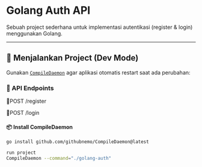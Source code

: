 # Golang Auth API

Sebuah project sederhana untuk implementasi autentikasi (register & login) menggunakan Golang.

---

## 🔧 Menjalankan Project (Dev Mode)

Gunakan [`CompileDaemon`](https://github.com/githubnemo/CompileDaemon) agar aplikasi otomatis restart saat ada perubahan:

### 📌 API Endpoints
🔐POST /register

🔑POST /login

#### 📦 Install CompileDaemon

```bash
go install github.com/githubnemo/CompileDaemon@latest

run project
CompileDaemon --command="./golang-auth"



